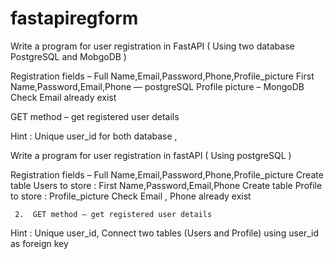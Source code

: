# fastapiregform

Write a program for user registration in FastAPI ( Using two database PostgreSQL and MobgoDB )

Registration fields – Full Name,Email,Password,Phone,Profile_picture
First Name,Password,Email,Phone — postgreSQL
Profile picture – MongoDB
Check Email already exist

GET method – get registered user details

Hint : Unique user_id for both database , 







Write a program for user registration in fastAPI ( Using postgreSQL )

Registration fields – Full Name,Email,Password,Phone,Profile_picture
Create table Users  to store :  First Name,Password,Email,Phone
Create table Profile to store  : Profile_picture
Check Email , Phone already exist

     2.  GET method – get registered user details
	
Hint : Unique user_id, Connect two tables (Users and Profile) using user_id as foreign key
